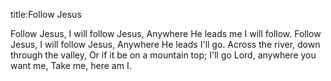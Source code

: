 title:Follow Jesus

Follow Jesus, I will follow Jesus,
Anywhere He leads me I will follow.
Follow Jesus, I will follow Jesus,
Anywhere He leads I'll go.
Across the river, down through the valley,
Or if it be on a mountain top; I'll go Lord,
anywhere you want me, Take me, here am I.
